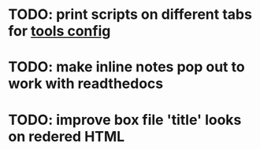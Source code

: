 # TODO: print scripts on different tabs for [tools config](config/tools_config.md)
# TODO: make inline notes pop out to work with readthedocs
# TODO: improve box file 'title' looks on redered HTML